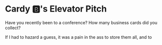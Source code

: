 # **Cardy 🅱️**'s Elevator Pitch

Have you recently been to a conference? How many business cards did you collect?

If I had to hazard a guess, it was a pain in the ass to  store them all, and to
